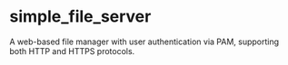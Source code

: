 # simple_file_server
A web-based file manager with user authentication via PAM, supporting both HTTP and HTTPS protocols.
